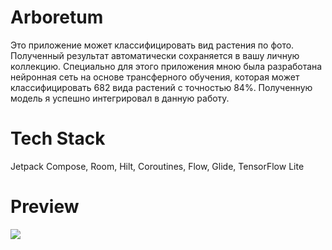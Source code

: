 # Arboretum
Это приложение может классифицировать вид растения по фото.
Полученный результат автоматически сохраняется в вашу личную коллекцию.
Специально для этого приложения мною была разработана нейронная сеть на основе трансферного обучения, которая может классифицировать 682 вида растений с точностью 84%.
Полученную модель я успешно интегрировал в данную работу.

# Tech Stack
Jetpack Compose, Room, Hilt, Coroutines, Flow, Glide, TensorFlow Lite

# Preview
![](preview.gif)
